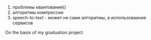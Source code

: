 1. проблемы квантования()
2. алгоритмы компрессии
3. speech-to-text - может не сами алгоритмы, а использоваание сервисов

On the basis of my graduation project.
